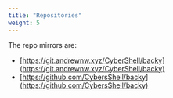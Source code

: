 ```yaml
---
title: "Repositories"
weight: 5
---
```


The repo mirrors are:

* [https://git.andrewnw.xyz/CyberShell/backy](https://git.andrewnw.xyz/CyberShell/backy)
* [https://github.com/CybersShell/backy](https://github.com/CybersShell/backy)